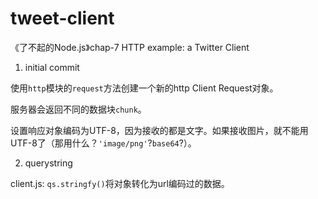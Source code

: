 # tweet-client
《了不起的Node.js》chap-7 HTTP example: a Twitter Client

1. initial commit

使用`http`模块的`request`方法创建一个新的http Client Request对象。

服务器会返回不同的数据块`chunk`。

设置响应对象编码为UTF-8，因为接收的都是文字。如果接收图片，就不能用UTF-8了（那用什么？`'image/png'`?`base64`?）。

2. querystring

client.js: `qs.stringfy()`将对象转化为url编码过的数据。


